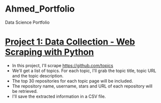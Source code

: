# Ahmed_Portfolio
Data Science Portfolio

# [Project 1: Data Collection - Web Scraping with Python](https://github.com/ahmedabubakr92/Ahmed_Portfolio/blob/main/Project%201%20-%20Data%20Collection%20-%20Web%20Scraping%20with%20Python.ipynb)
- In this project, I'll scrape https://github.com/topics
- We'll get a list of topics. For each topic, I'll grab the topic title, topic URL and the topic description.
- The top 30 repositories for each topic page will be included.
- The repository name, username, stars and URL of each repository will be retrieved.
- I'll save the extracted information in a CSV file.

